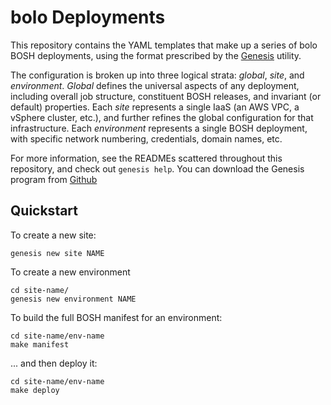 bolo Deployments
==============================

This repository contains the YAML templates that make up a series of
bolo BOSH deployments, using the format prescribed by the
[Genesis][1] utility.

The configuration is broken up into three logical strata: _global_,
_site_, and _environment_.  _Global_ defines the universal aspects of any
deployment, including overall job structure, constituent BOSH releases,
and invariant (or default) properties.  Each _site_ represents a single
IaaS (an AWS VPC, a vSphere cluster, etc.), and further refines the global
configuration for that infrastructure.  Each _environment_ represents a
single BOSH deployment, with specific network numbering, credentials,
domain names, etc.

For more information, see the READMEs scattered throughout this repository,
and check out `genesis help`.  You can download the Genesis program from
[Github][1]

Quickstart
----------

To create a new site:

    genesis new site NAME

To create a new environment

    cd site-name/
    genesis new environment NAME

To build the full BOSH manifest for an environment:

    cd site-name/env-name
    make manifest

... and then deploy it:

    cd site-name/env-name
    make deploy




[1]: https://github.com/starkandwayne/genesis
